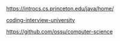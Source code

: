 

https://introcs.cs.princeton.edu/java/home/

[coding-interview-university](https://github.com/jwasham/coding-interview-university)

https://github.com/ossu/computer-science








